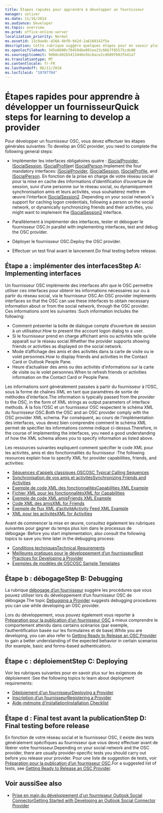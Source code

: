```yaml
---
title: Étapes rapides pour apprendre à développer un fournisseur
manager: soliver
ms.date: 11/16/2014
ms.audience: Developer
ms.topic: overview
ms.prod: office-online-server
localization_priority: Normal
ms.assetid: 13c0ae8c-d268-4bf0-942d-2a6160142f5e
description: Cette rubrique suggère quelques étapes pour en savoir plus sur le développement d’un fournisseur Outlook Social Connector (OSC).
ms.openlocfilehash: 345e8600c704504be091ee23c66b7f85575cde90
ms.sourcegitcommit: 9d60cd82b5413446e5bc8ace2cd689f683fb41a7
ms.translationtype: MT
ms.contentlocale: fr-FR
ms.lasthandoff: 06/11/2018
ms.locfileid: "19787704"
---
```

# <a name="quick-steps-for-learning-to-develop-a-provider"></a><span data-ttu-id="5c0a5-103">Étapes rapides pour apprendre à développer un fournisseur</span><span class="sxs-lookup"><span data-stu-id="5c0a5-103">Quick steps for learning to develop a provider</span></span>

<span data-ttu-id="5c0a5-104">Pour développer un fournisseur OSC, vous devez effectuer les étapes générales suivantes :</span><span class="sxs-lookup"><span data-stu-id="5c0a5-104">To develop an OSC provider, you need to complete the following general steps:</span></span>
  
- <span data-ttu-id="5c0a5-105">Implémenter les interfaces obligatoires quatre : [ISocialProvider](isocialprovideriunknown.md), [ISocialSession](isocialsessioniunknown.md), [ISocialProfile](isocialprofileisocialperson.md)et [ISocialPerson](isocialpersoniunknown.md).</span><span class="sxs-lookup"><span data-stu-id="5c0a5-105">Implement the four mandatory interfaces: [ISocialProvider](isocialprovideriunknown.md), [ISocialSession](isocialsessioniunknown.md), [ISocialProfile](isocialprofileisocialperson.md), and [ISocialPerson](isocialpersoniunknown.md).</span></span> <span data-ttu-id="5c0a5-106">En fonction de la prise en charge de votre réseau social pour la mise en cache des informations d’identification d’ouverture de session, suivi d’une personne sur le réseau social, ou dynamiquement synchronisation amis et leurs activités, vous souhaiterez mettre en œuvre l’interface [ISocialSession2](isocialsession2iunknown.md) .</span><span class="sxs-lookup"><span data-stu-id="5c0a5-106">Depending on your social network's support for caching logon credentials, following a person on the social network, or dynamically synchronizing friends and their activities, you might want to implement the [ISocialSession2](isocialsession2iunknown.md) interface.</span></span> 
    
- <span data-ttu-id="5c0a5-107">Parallèlement à implémenter des interfaces, tester et déboguer le fournisseur OSC.</span><span class="sxs-lookup"><span data-stu-id="5c0a5-107">In parallel with implementing interfaces, test and debug the OSC provider.</span></span> 

- <span data-ttu-id="5c0a5-108">Déployer le fournisseur OSC.</span><span class="sxs-lookup"><span data-stu-id="5c0a5-108">Deploy the OSC provider.</span></span>  

- <span data-ttu-id="5c0a5-109">Effectuer un test final avant le lancement.</span><span class="sxs-lookup"><span data-stu-id="5c0a5-109">Do final testing before release.</span></span>
    
## <a name="step-a-implementing-interfaces"></a><span data-ttu-id="5c0a5-110">Étape a : implémenter des interfaces</span><span class="sxs-lookup"><span data-stu-id="5c0a5-110">Step A: Implementing interfaces</span></span>

<span data-ttu-id="5c0a5-111">Un fournisseur OSC implémente des interfaces afin que le OSC permettre utiliser ces interfaces pour obtenir les informations nécessaires sur ou à partir du réseau social, via le fournisseur OSC.</span><span class="sxs-lookup"><span data-stu-id="5c0a5-111">An OSC provider implements interfaces so that the OSC can use these interfaces to obtain necessary information about or from the social network, through the OSC provider.</span></span> <span data-ttu-id="5c0a5-112">Ces informations sont les suivantes :</span><span class="sxs-lookup"><span data-stu-id="5c0a5-112">Such information includes the following:</span></span>
  
- <span data-ttu-id="5c0a5-113">Comment présenter la boîte de dialogue compte d’ouverture de session à un utilisateur.</span><span class="sxs-lookup"><span data-stu-id="5c0a5-113">How to present the account logon dialog to a user.</span></span>    
- <span data-ttu-id="5c0a5-114">Si le fournisseur prend en charge affichant amis ou activités telle qu’elle apparaît sur le réseau social.</span><span class="sxs-lookup"><span data-stu-id="5c0a5-114">Whether the provider supports showing friends or activities as displayed on the social network.</span></span>    
- <span data-ttu-id="5c0a5-115">Mode d’affichage des amis et des activités dans la carte de visite ou le volet personnes.</span><span class="sxs-lookup"><span data-stu-id="5c0a5-115">How to display friends and activities in the Contact Card or Outlook People Pane.</span></span>     
- <span data-ttu-id="5c0a5-116">Heure d’actualiser des amis ou des activités d’informations sur la carte de visite ou le volet personnes.</span><span class="sxs-lookup"><span data-stu-id="5c0a5-116">When to refresh friends or activities information on the Contact Card or People Pane.</span></span>
    
<span data-ttu-id="5c0a5-117">Les informations sont généralement passées à partir du fournisseur à l’OSC, sous la forme de chaînes XML en tant que paramètres de sortie de méthodes d’interface.</span><span class="sxs-lookup"><span data-stu-id="5c0a5-117">The information is typically passed from the provider to the OSC, in the form of XML strings as output parameters of interface methods.</span></span> <span data-ttu-id="5c0a5-118">À la fois l’OSC et un fournisseur OSC respectent le schéma XML du fournisseur OSC.</span><span class="sxs-lookup"><span data-stu-id="5c0a5-118">Both the OSC and an OSC provider comply with the OSC provider XML schema.</span></span> <span data-ttu-id="5c0a5-119">Par conséquent, au cours de l’implémentation des interfaces, vous devez bien comprendre comment le schéma XML permet de spécifier les informations comme indiqué ci-dessus.</span><span class="sxs-lookup"><span data-stu-id="5c0a5-119">Therefore, in the course of implementing the interfaces, you need a good understanding of how the XML schema allows you to specify information as listed above.</span></span> 

<span data-ttu-id="5c0a5-120">Les ressources suivantes expliquent comment spécifier le code XML pour les activités, amis et des fonctionnalités du fournisseur :</span><span class="sxs-lookup"><span data-stu-id="5c0a5-120">The following resources explain how to specify XML for provider capabilities, friends, and activities:</span></span>
  
- [<span data-ttu-id="5c0a5-121">Séquences d'appels classiques OSC</span><span class="sxs-lookup"><span data-stu-id="5c0a5-121">OSC Typical Calling Sequences</span></span>](osc-typical-calling-sequences.md)    
- [<span data-ttu-id="5c0a5-122">Synchronisation de vos amis et activités</span><span class="sxs-lookup"><span data-stu-id="5c0a5-122">Synchronizing Friends and Activities</span></span>](synchronizing-friends-and-activities.md)    
- [<span data-ttu-id="5c0a5-123">Exemple de code XML des fonctionnalités</span><span class="sxs-lookup"><span data-stu-id="5c0a5-123">Capabilities XML Example</span></span>](capabilities-xml-example.md)   
- [<span data-ttu-id="5c0a5-124">Fichier XML pour les fonctionnalités</span><span class="sxs-lookup"><span data-stu-id="5c0a5-124">XML for Capabilities</span></span>](xml-for-capabilities.md)    
- [<span data-ttu-id="5c0a5-125">Exemple de code XML amis</span><span class="sxs-lookup"><span data-stu-id="5c0a5-125">Friends XML Example</span></span>](friends-xml-example.md)    
- [<span data-ttu-id="5c0a5-126">Code XML des amis</span><span class="sxs-lookup"><span data-stu-id="5c0a5-126">XML for Friends</span></span>](xml-for-friends.md)   
- [<span data-ttu-id="5c0a5-127">Exemple de flux XML d’activité</span><span class="sxs-lookup"><span data-stu-id="5c0a5-127">Activity Feed XML Example</span></span>](activity-feed-xml-example.md)   
- [<span data-ttu-id="5c0a5-128">XML pour les activités</span><span class="sxs-lookup"><span data-stu-id="5c0a5-128">XML for Activities</span></span>](xml-for-activities.md)
    
<span data-ttu-id="5c0a5-129">Avant de commencer la mise en œuvre, consultez également les rubriques suivantes pour gagner du temps plus loin dans le processus de débogage :</span><span class="sxs-lookup"><span data-stu-id="5c0a5-129">Before you start implementation, also consult the following topics to save you time later in the debugging process:</span></span>
  
- [<span data-ttu-id="5c0a5-130">Conditions techniques</span><span class="sxs-lookup"><span data-stu-id="5c0a5-130">Technical Requirements</span></span>](technical-requirements.md)    
- [<span data-ttu-id="5c0a5-131">Meilleures pratiques pour le développement d’un fournisseur</span><span class="sxs-lookup"><span data-stu-id="5c0a5-131">Best Practices for Developing a Provider</span></span>](best-practices-for-developing-a-provider.md)    
- [<span data-ttu-id="5c0a5-132">Exemples de modèles de OSC</span><span class="sxs-lookup"><span data-stu-id="5c0a5-132">OSC Sample Templates</span></span>](osc-sample-templates.md)
    
## <a name="step-b-debugging"></a><span data-ttu-id="5c0a5-133">Étape b : débogage</span><span class="sxs-lookup"><span data-stu-id="5c0a5-133">Step B: Debugging</span></span>

<span data-ttu-id="5c0a5-134">La rubrique [débogage d’un fournisseur](debugging-a-provider.md) suggère les procédures que vous pouvez utiliser lors du développement d’un fournisseur OSC de débogage.</span><span class="sxs-lookup"><span data-stu-id="5c0a5-134">The topic [Debugging a Provider](debugging-a-provider.md) suggests debugging procedures you can use while developing an OSC provider.</span></span> 
  
<span data-ttu-id="5c0a5-135">Lors du développement, vous pouvez également vous reporter à [Préparation pour la publication d’un fournisseur OSC](getting-ready-to-release-an-osc-provider.md) à mieux comprendre le comportement attendu dans certains scénarios (par exemple, l’authentification basée sur les formulaires et de base).</span><span class="sxs-lookup"><span data-stu-id="5c0a5-135">While you are developing, you can also refer to [Getting Ready to Release an OSC Provider](getting-ready-to-release-an-osc-provider.md) to gain a better understanding of the expected behavior in certain scenarios (for example, basic and forms-based authentication).</span></span> 
  
## <a name="step-c-deploying"></a><span data-ttu-id="5c0a5-136">Étape c : déploiement</span><span class="sxs-lookup"><span data-stu-id="5c0a5-136">Step C: Deploying</span></span>

<span data-ttu-id="5c0a5-137">Voir les rubriques suivantes pour en savoir plus sur les exigences de déploiement :</span><span class="sxs-lookup"><span data-stu-id="5c0a5-137">See the following topics to learn about deployment requirements:</span></span>
  
- [<span data-ttu-id="5c0a5-138">Déploiement d'un fournisseur</span><span class="sxs-lookup"><span data-stu-id="5c0a5-138">Deploying a Provider</span></span>](deploying-a-provider.md)    
- [<span data-ttu-id="5c0a5-139">Inscription d’un fournisseur</span><span class="sxs-lookup"><span data-stu-id="5c0a5-139">Registering a Provider</span></span>](registering-a-provider.md)   
- [<span data-ttu-id="5c0a5-140">Aide-mémoire d’installation</span><span class="sxs-lookup"><span data-stu-id="5c0a5-140">Installation Checklist</span></span>](installation-checklist.md)
    
## <a name="step-d-final-testing-before-release"></a><span data-ttu-id="5c0a5-141">Étape d : Final test avant la publication</span><span class="sxs-lookup"><span data-stu-id="5c0a5-141">Step D: Final testing before release</span></span>

<span data-ttu-id="5c0a5-142">En fonction de votre réseau social et le fournisseur OSC, il existe des tests généralement spécifiques au fournisseur que vous devez effectuer avant de libérer votre fournisseur.</span><span class="sxs-lookup"><span data-stu-id="5c0a5-142">Depending on your social network and the OSC provider, there are usually provider-specific tests you should carry out before you release your provider.</span></span> <span data-ttu-id="5c0a5-143">Pour une liste de suggestion de tests, voir [Préparation pour la publication d’un fournisseur OSC](getting-ready-to-release-an-osc-provider.md).</span><span class="sxs-lookup"><span data-stu-id="5c0a5-143">For a suggested list of tests, see [Getting Ready to Release an OSC Provider](getting-ready-to-release-an-osc-provider.md).</span></span>
  
## <a name="see-also"></a><span data-ttu-id="5c0a5-144">Voir aussi</span><span class="sxs-lookup"><span data-stu-id="5c0a5-144">See also</span></span>

- [<span data-ttu-id="5c0a5-145">Prise en main du développement d'un fournisseur Outlook Social Connector</span><span class="sxs-lookup"><span data-stu-id="5c0a5-145">Getting Started with Developing an Outlook Social Connector Provider</span></span>](getting-started-with-developing-an-outlook-social-connector-provider.md)

